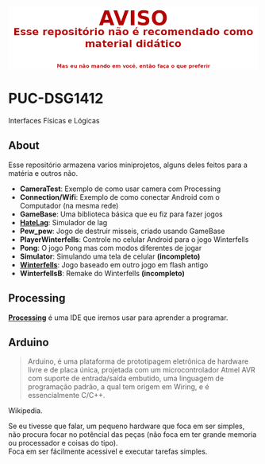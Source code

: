 ![WARNING](WARNING.png)

# PUC-DSG1412

Interfaces Físicas e Lógicas

## About
Esse repositório armazena varios miniprojetos, alguns deles feitos para a matéria e outros não.  
* **CameraTest**: Exemplo de como usar camera com Processing  
* **Connection/Wifi**: Exemplo de como conectar Android com o Computador (na mesma rede)  
* **GameBase**: Uma biblioteca básica que eu fiz para fazer jogos
* **[HateLag](/HateLag)**: Simulador de lag
* **Pew_pew**: Jogo de destruir misseis, criado usando GameBase
* **PlayerWinterfells**: Controle no celular Android para o jogo Winterfells
* **Pong**: O jogo Pong mas com modos diferentes de jogar
* **Simulator**: Simulando uma tela de celular **(incompleto)**
* **[Winterfells](/Winterfells)**: Jogo baseado em outro jogo em flash antigo
* **WinterfellsB**: Remake do Winterfells **(incompleto)**



## Processing
[**Processing**](https://www.processing.org/) é uma IDE que iremos usar para aprender a programar.

## Arduino
> Arduino, é uma plataforma de prototipagem eletrônica de hardware livre e de placa única, projetada com um microcontrolador Atmel AVR com suporte de entrada/saída embutido, uma linguagem de programação padrão, a qual tem origem em Wiring, e é essencialmente C/C++.

Wikipedia.

Se eu tivesse que falar, um pequeno hardware que foca em ser simples, não procura focar no potêncial das peças (não foca em ter grande memoria ou processador e coisas do tipo).  
Foca em ser fácilmente acessivel e executar tarefas simples.
